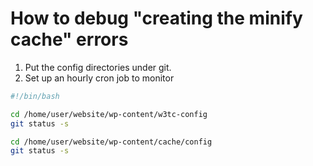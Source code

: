 # How to debug "creating the minify cache" errors

1. Put the config directories under git.
1. Set up an hourly cron job to monitor

```bash
#!/bin/bash

cd /home/user/website/wp-content/w3tc-config
git status -s

cd /home/user/website/wp-content/cache/config
git status -s
```
